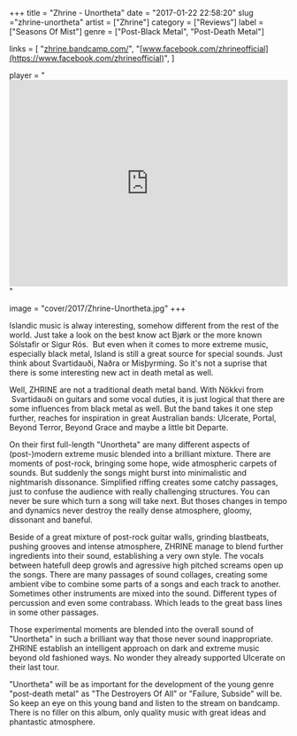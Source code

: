 +++
title = "Zhrine - Unortheta"
date = "2017-01-22 22:58:20"
slug ="zhrine-unortheta"
artist = ["Zhrine"]
category = ["Reviews"]
label = ["Seasons Of Mist"]
genre = ["Post-Black Metal", "Post-Death Metal"]

links = [
    "[zhrine.bandcamp.com/](https://zhrine.bandcamp.com/)",
    "[www.facebook.com/zhrineofficial](https://www.facebook.com/zhrineofficial)",
]

player = "<iframe style='border: 0; width: 100%; height: 373px;' src='https://bandcamp.com/EmbeddedPlayer/album=2624556299/size=large/bgcol=333333/linkcol=ffffff/artwork=none/transparent=true/' seamless><a href='http://zhrine.bandcamp.com/album/unortheta'>Unortheta by ZHRINE</a></iframe>"

image = "cover/2017/Zhrine-Unortheta.jpg"
+++

Islandic music is alway interesting, somehow different from the rest of the world. Just take a look on the best know act Bjørk or the more known Sólstafir or Sigur Rós.  But even when it comes to more extreme music, especially black metal, Island is still a great source for special sounds. Just think about Svartidauði, Naðra or Misþyrming. So it's not a suprise that there is some interesting new act in death metal as well.

Well, ZHRINE are not a traditional death metal band. With Nökkvi from  Svartidauði on guitars and some vocal duties, it is just logical that there are some influences from black metal as well. But the band takes it one step further, reaches for inspiration in great Australian bands: Ulcerate, Portal, Beyond Terror, Beyond Grace and maybe a little bit Departe.

On their first full-length "Unortheta" are many different aspects of (post-)modern extreme music blended into a brilliant mixture. There are moments of post-rock, bringing some hope, wide atmospheric carpets of sounds. But suddenly the songs might burst into minimalistic and nightmarish dissonance. Simplified riffing creates some catchy passages, just to confuse the audience with really challenging structures. You can never be sure which turn a song will take next. But thoses changes in tempo and dynamics never destroy the really dense atmosphere, gloomy, dissonant and baneful.

Beside of a great mixture of post-rock guitar walls, grinding blastbeats, pushing grooves and intense atmosphere, ZHRINE manage to blend further ingredients into their sound, establishing a very own style. The vocals between hatefull deep growls and agressive high pitched screams open up the songs. There are many passages of sound collages, creating some ambient vibe to combine some parts of a songs and each track to another. Sometimes other instruments are mixed into the sound. Different types of percussion and even some contrabass. Which leads to the great bass lines in some other passages.

Those experimental moments are blended into the overall sound of "Unortheta" in such a brilliant way that those never sound inappropriate. ZHRINE establish an intelligent approach on dark and extreme music beyond old fashioned ways. No wonder they already supported Ulcerate on their last tour.

"Unortheta" will be as important for the development of the young genre "post-death metal" as "The Destroyers Of All" or "Failure, Subside" will be. So keep an eye on this young band and listen to the stream on bandcamp. There is no filler on this album, only quality music with great ideas and phantastic atmosphere.

